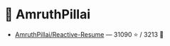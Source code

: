 # 👤 AmruthPillai

- [AmruthPillai/Reactive-Resume](https://github.com/AmruthPillai/Reactive-Resume) — 31090 ⭐️ / 3213 🍴
